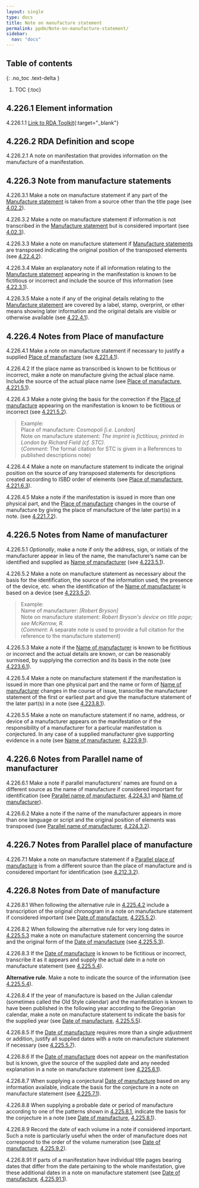 ```yaml
---
layout: single
type: docs
title: Note on manufacture statement
permalink: ppdm/Note-on-manufacture-statement/
sidebar:
  nav: "docs"
---
```


## Table of contents
{: .no_toc .text-delta }

1. TOC
{:toc}


## 4.226.1 Element information

<a name="4.226.1.1">4.226.1.1</a> [Link to RDA Toolkit](https://beta.rdatoolkit.org/Content/Index?externalId=en-US_ala-4beea0a4-d574-3241-b7d5-1297717eeea8){:target="_blank"}

## 4.226.2 RDA Definition and scope

<a name="4.226.2.1">4.226.2.1</a> A note on manifestation that provides information on the manufacture of a manifestation.

## 4.226.3 Note from manufacture statements

<a name="4.226.3.1">4.226.3.1</a>  Make a note on manufacture statement if any part of the [Manufacture statement](/DCRMR/ppdm/Manufacture-statement/) is taken from a source other than the title page (see [4.02.2](/DCRMR/ppdm/#4.02.2)).

<a name="4.226.3.2">4.226.3.2</a> Make a note on manufacture statement if information is not transcribed in the [Manufacture statement](/DCRMR/ppdm/Manufacture-statement/) but is considered important (see [4.02.3](/DCRMR/#4.02.3)).

<a name="4.226.3.3">4.226.3.3</a>  Make a note on manufacture statement if [Manufacture statements](/DCRMR/ppdm/Manufacture-statement/) are transposed indicating the original position of the transposed elements (see [4.22.4.2](/DCRMR/ppdm/Manufacture-statement/#4.03.2)).

<a name="4.226.3.4">4.226.3.4</a> Make an explanatory note if all information relating to the [Manufacture statement](/DCRMR/ppdm/Manufacture-statement/) appearing in the manifestation is known to be fictitious or incorrect and include the source of this information (see [4.22.3.1](/DCRMR/ppdm/Manufacture-statement/#4.22.3.1)).

<a name="4.226.3.5">4.226.3.5</a> Make a note if any of the original details relating to the [Manufacture statement](/DCRMR/ppdm/Manufacture-statement/) are covered by a label, stamp, overprint, or other means showing later information and the original details are visible or otherwise available (see [4.22.4.1](/DCRMR/ppdm/Manufacture-statement/#4.22.4.1)). 

## 4.226.4 Notes from Place of manufacture

<a name="4.226.4.1">4.226.4.1</a> Make a note on manufacture statement if necessary to justify a supplied [Place of manufacture](/DCRMR/ppdm/Place-of-manufacture/) (see [4.221.4.1](/DCRMR/ppdm/Place-of-manufacture/#4.221.4.1)).

<a name="4.226.4.2">4.226.4.2</a> If the place name as transcribed is known to be fictitious or incorrect, make a note on manufacture giving the actual place name. Include the source of the actual place name (see [Place of manufacture](/DCRMR/ppdm/Place-of-manufacture/), [4.221.5.1](/DCRMR/ppdm/Place-of-manufacture/#4.221.5.1)).

<a name="4.226.4.3">4.226.4.3</a> Make a note giving the basis for the correction if the [Place of manufacture](/DCRMR/ppdm/Place-of-manufacture/) appearing on the manifestation is known to be fictitious or incorrect (see [4.221.5.2](/DCRMR/ppdm/Place-of-manufacture/#4.221.5.2)).

>Example:  
>Place of manufacture: <CITE>Cosmopoli [i.e. London]</CITE>  
>Note on manufacture statement: <CITE>The imprint is fictitious; printed in London by Richard Field (cf. STC).</CITE>  
>(*Comment*: The formal citation for STC  is given in a References to published descriptions note)

<a name="4.226.4.4">4.226.4.4</a> Make a note on manufacture statement to indicate the original position on the source of any transposed statements for descriptions created according to ISBD order of elements (see [Place of manufacture](/DCRMR/ppdm/Place-of-manufacture/), [4.221.6.3](/DCRMR/ppdm/Place-of-manufacture/#4.221.6.3)).

<a name="4.226.4.5">4.226.4.5</a> Make a note if the manifestation is issued in more than one physical part, and the [Place of manufacture](/DCRMR/ppdm/Place-of-manufacture/) changes in the course of manufacture by giving the place of manufacture of the later part(s) in a note. (see [4.221.7.2](/DCRMR/ppdm/Place-of-manufacture/#4.221.7.2)).

## 4.226.5 Notes from Name of manufacturer

<a name="4.226.5.1">4.226.5.1</a> *Optionally*, make a note if only the address, sign, or initials of the manufacturer appear in lieu of the name, the manufacturer’s name can be identified and supplied as [Name of manufacturer](/DCRMR/ppdm/Name-of-manufacturer/) (see [4.223.5.1](/DCRMR/ppdm/Name-of-manufacturer/#4.223.5.1)).

<a name="4.226.5.2">4.226.5.2</a> Make a note on manufacture statement as necessary about the basis for the identification, the source of the information used, the presence of the device, etc. when the identification of the [Name of manufacturer](/DCRMR/ppdm/Name-of-manufacturer/) is based on a device (see [4.223.5.2](/DCRMR/ppdm/Name-of-manufacturer/#4.223.5.2)).

>Example:  
>Name of manufacturer: <CITE>[Robert Bryson]</CITE>  
>Note on manufacture statement: <CITE>Robert Bryson's device on title page; see McKerrow, R.</CITE>  
>(*Comment*: A separate note is used to provide a full citation for the reference to the manufacture statement)

<a name="4.226.5.3">4.226.5.3</a> Make a note if the [Name of manufacturer](/DCRMR/ppdm/Name-of-manufacturer/) is known to be fictitious or incorrect and the actual details are known, or can be reasonably surmised, by supplying the correction and its basis in the note (see [4.223.6.1](/DCRMR/ppdm/Name-of-manufacturer/#4.223.6.1)).

<a name="4.226.5.4">4.226.5.4</a> Make a note on manufacture statement if the manifestation is issued in more than one physical part and the name or form of [Name of manufacturer](/DCRMR/ppdm/Name-of-manufacturer/) changes in the course of issue, transcribe the manufacturer statement of the first or earliest part and give the manufacture statement of the later part(s) in a note (see [4.223.8.1](/DCRMR/ppdm/Name-of-manufacturer/#4.223.8.1)).

<a name="4.226.5.5">4.226.5.5</a> Make a note on manufacture statement if no name, address, or device of a manufacturer appears on the manifestation or if the responsibility of a manufacturer for a particular manifestation is conjectured. In any case of a supplied manufacturer give supporting evidence in a note (see [Name of manufacturer](/DCRMR/ppdm/Name-of-manufacturer/), [4.223.9.1](/DCRMR/ppdm/Name-of-manufacturer/#4.223.9.1)).

## 4.226.6 Notes from Parallel name of manufacturer

<a name="4.226.6.1">4.226.6.1</a> Make a note if parallel manufacturers' names are found on a different source as the name of manufacture if considered important for identification (see [Parallel name of manufacturer](/DCRMR/ppdm/Parallel-name-of-manufacturer/), [4.224.3.1](/DCRMR/ppdm/Parallel-name-of-manufacturer/#4.224.3.1) and [Name of manufacturer](/DCRMR/ppdm/Name-of-manufacturer/#4.223.97.2)).

<a name="4.226.6.2">4.226.6.2</a> Make a note if the name of the manufacturer appears in more than one language or script and the original position of elements was transposed (see [Parallel name of manufacturer](/DCRMR/ppdm/Parallel-name-of-manufacturer/), [4.224.3.2](/DCRMR/ppdm/Parallel-name-of-manufacturer/#4.224.3.2)).

## 4.226.7 Notes from Parallel place of manufacture

<a name="4.226.7.1">4.226.7.1</a> Make a note on manufacture statement if a [Parallel place of manufacture](/DCRMR/ppdm/Parallel-place-of-manufacture/) is from a different source than the place of manufacture and is considered important for identification (see [4.212.3.2](/DCRMR/ppdm/Parallel-place-of-manufacture/#4.212.3.2)).

## 4.226.8 Notes from Date of manufacture

<a name="4.226.8.1">4.226.8.1</a> When following the alternative rule in [4.225.4.2](/DCRMR/ppdm/Date-of-manufacture/#4.225.5.2) include a transcription of the original chronogram in a note on manufacture statement if considered important (see [Date of manufacture](/DCRMR/ppdm/Date-of-manufacture/), [4.225.5.2](/DCRMR/ppdm/Date-of-manufacture/#4.225.5.2)).

<a name="4.226.8.2">4.226.8.2</a> When following the alternative rule for very long dates in [4.225.5.3](/DCRMR/ppdm/Date-of-manufacture/#4.225.5.3) make a note on manufacture statement concerning the source and the original form of the [Date of manufacture](/DCRMR/ppdm/Date-of-manufacture/) (see [4.225.5.3](/DCRMR/ppdm/Date-of-manufacture/#4.225.5.3)).

<a name="4.226.8.3">4.226.8.3</a> If the [Date of manufacture](/DCRMR/ppdm/Date-of-manufacture/) is known to be fictitious or incorrect, transcribe it as it appears and supply the actual date in a note on manufacture statement (see [4.225.5.4](/DCRMR/ppdm/Date-of-manufacture/#4.225.5.4)).

**Alternative rule**. Make a note to indicate the source of the information (see [4.225.5.4](/DCRMR/ppdm/Date-of-manufacture/#4.225.5.4)).

<a name="4.226.8.4">4.226.8.4</a> If the year of manufacture is based on the Julian calendar (sometimes called the Old Style calendar) and the manifestation is known to have been published in the following year according to the Gregorian calendar, make a note on manufacture statement to indicate the basis for the supplied year (see [Date of manufacture](/DCRMR/ppdm/Date-of-manufacture/), [4.225.5.5](/DCRMR/ppdm/Date-of-manufacture/#4.225.5.5)).

<a name="4.226.8.5">4.226.8.5</a>  If the [Date of manufacture](/DCRMR/ppdm/Date-of-manufacture/) requires more than a single adjustment or addition, justify all supplied dates with a note on manufacture statement if necessary (see [4.225.5.7](/DCRMR/ppdm/Date-of-manufacture/#4.225.5.7)).

<a name="4.226.8.6">4.226.8.6</a> If the [Date of manufacture](/DCRMR/ppdm/Date-of-manufacture/) does not appear on the manifestation but is known, give the source of the supplied date and any needed explanation in a note on manufacture statement (see [4.225.6.1](/DCRMR/ppdm/Date-of-manufacture/#4.225.6.1)).

<a name="4.226.8.7">4.226.8.7</a> When supplying a conjectural [Date of manufacture](/DCRMR/ppdm/Date-of-manufacture/) based on any information available, indicate the basis for the conjecture in a note on manufacture statement (see [4.225.7.1](/DCRMR/ppdm/Date-of-manufacture/#4.225.7.1)).

<a name="4.226.8.8">4.226.8.8</a> When supplying a probable date or period of manufacture according to one of the patterns shown in  [4.225.8.1](/DCRMR/ppdm/Date-of-manufacture/#4.225.8.1), indicate the basis for the conjecture in a note (see [Date of manufacture](/DCRMR/ppdm/Date-of-manufacture/), [4.225.8.1](/DCRMR/ppdm/Date-of-manufacture/#4.225.8.1)).

<a name="4.226.8.9">4.226.8.9</a> Record the date of each volume in a note if considered important. Such a note is particularly useful when the order of manufacture does not correspond to the order of the volume numeration (see [Date of manufacture](/DCRMR/ppdm/Date-of-manufacture/), [4.225.9.2](/DCRMR/ppdm/Date-of-manufacture/#4.225.9.2)).

<a name="4.226.8.91">4.226.8.91</a> If parts of a manifestation have individual title pages bearing dates that differ from the date pertaining to the whole manifestation, give these additional dates in a note on manufacture statement (see [Date of manufacture](/DCRMR/ppdm/Date-of-manufacture/), [4.225.91.1](/DCRMR/ppdm/Date-of-manufacture/#4.225.91.1)).